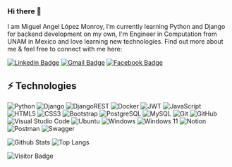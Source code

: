 ### Hi there 👋

<!--
**mikelm2020/mikelm2020** is a ✨ _special_ ✨ repository because its `README.md` (this file) appears on your GitHub profile.

Here are some ideas to get you started:

- 🔭 I’m currently working on ...
- 🌱 I’m currently learning ...
- 👯 I’m looking to collaborate on ...
- 🤔 I’m looking for help with ...
- 💬 Ask me about ...
- 📫 How to reach me: ...
- 😄 Pronouns: ...
- ⚡ Fun fact: ...
-->
I am Miguel Angel López Monroy, I’m currently learning Python and Django for backend development on my own, I'm Engineer in Computation from UNAM in Mexico and love learning new technologies. Find out more about me & feel free to connect with me here:

[![Linkedin Badge](https://img.shields.io/badge/-blue?style=flat-square&logo=Linkedin&logoColor=white)](https://www.linkedin.com/in/miguellopezmdev/)
[![Gmail Badge](https://img.shields.io/badge/-c14438?style=flat-square&logo=Gmail&logoColor=white)](mailto:miguel.lopezm.dev@gmail.com)
[![Facebook Badge](https://img.shields.io/badge/-1877F2?style=flat-square&logo=facebook&logoColor=white)](https://www.facebook.com/miguelangel.lopez.1029770/)


## ⚡ Technologies

![Python](https://img.shields.io/badge/-Python-black?style=flat-square&logo=Python)
![Django](https://img.shields.io/badge/django-%23092E20.svg?style=flat-square&logo=django&logoColor=white)
![DjangoREST](https://img.shields.io/badge/DJANGO-REST-ff1709?style=flat-square&logo=django&logoColor=white&color=ff1709&labelColor=gray)
![Docker](https://img.shields.io/badge/docker-%230db7ed.svg?style=flat-square&logo=docker&logoColor=white)
![JWT](https://img.shields.io/badge/JWT-black?style=flat-square&logo=JSON%20web%20tokens)
![JavaScript](https://img.shields.io/badge/-JavaScript-black?style=flat-square&logo=javascript)
![HTML5](https://img.shields.io/badge/-HTML5-E34F26?style=flat-square&logo=html5&logoColor=white)
![CSS3](https://img.shields.io/badge/-CSS3-1572B6?style=flat-square&logo=css3)
![Bootstrap](https://img.shields.io/badge/-Bootstrap-563D7C?style=flat-square&logo=bootstrap)
![PostgreSQL](https://img.shields.io/badge/-PostgreSQL-336791?style=flat-square&logo=postgresql)
![MySQL](https://img.shields.io/badge/-MySQL-black?style=flat-square&logo=mysql)
![Git](https://img.shields.io/badge/-Git-black?style=flat-square&logo=git)
![GitHub](https://img.shields.io/badge/-GitHub-181717?style=flat-square&logo=github)
![Visual Studio Code](https://img.shields.io/badge/Visual%20Studio%20Code-0078d7.svg?style=flat-square&logo=visual-studio-code&logoColor=white)
![Ubuntu](https://img.shields.io/badge/Ubuntu-E95420?style=flat-square&logo=ubuntu&logoColor=white)
![Windows](https://img.shields.io/badge/Windows-0078D6?style=flat-square&logo=windows&logoColor=white)
![Windows 11](https://img.shields.io/badge/Windows%2011-%230079d5.svg?style=flat-square&logo=Windows%2011&logoColor=white)
![Notion](https://img.shields.io/badge/Notion-%23000000.svg?style=flat-square&logo=notion&logoColor=white)
![Postman](https://img.shields.io/badge/Postman-FF6C37?style=flat-square&logo=postman&logoColor=white)
![Swagger](https://img.shields.io/badge/-Swagger-%23Clojure?style=flat-square&logo=swagger&logoColor=white)



![Github Stats](https://github-readme-stats.vercel.app/api?username=mikelm2020&count_private=true&show_icons=true&include_all_commits=true)
![Top Langs](https://github-readme-stats.vercel.app/api/top-langs/?username=mikelm2020&hide=TeX&layout=compact)

![Visitor Badge](https://visitor-badge.laobi.icu/badge?page_id=mikelm2020.mikelm2020)
